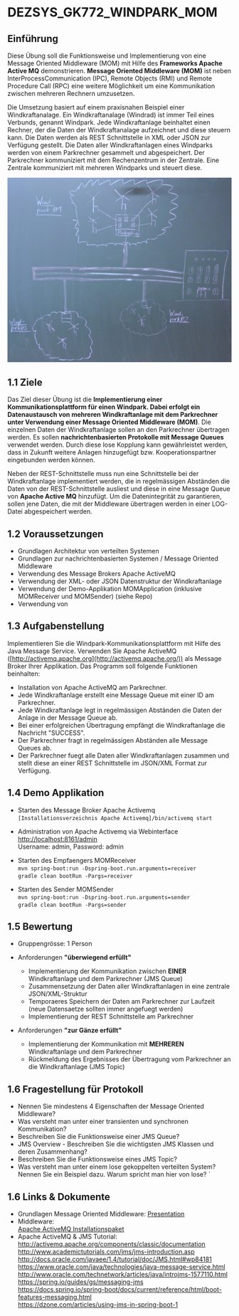 # DEZSYS_GK772_WINDPARK_MOM

## Einführung

Diese Übung soll die Funktionsweise und Implementierung von eine Message Oriented Middleware (MOM) mit Hilfe des **Frameworks Apache Active MQ** demonstrieren. **Message Oriented Middleware (MOM)** ist neben InterProcessCommunication (IPC), Remote Objects (RMI) und Remote Procedure Call (RPC) eine weitere Möglichkeit um eine Kommunikation zwischen mehreren Rechnern umzusetzen.

Die Umsetzung basiert auf einem praxisnahen Beispiel einer Windkraftanalage. Ein Windkraftanalage (Windrad) ist immer Teil eines Verbunds, genannt Windpark. Jede Windkraftanlage beinhaltet einen Rechner, der die Daten der Windkraftanalage aufzeichnet und diese steuern kann. Die Daten werden als REST Schnittstelle in XML oder JSON zur Verfügung gestellt. Die Daten aller Windkraftanlagen eines Windparks werden von einem Parkrechner gesammelt und abgespeichert. Der Parkrechner kommuniziert mit dem Rechenzentrum in der Zentrale. Eine Zentrale kommuniziert mit mehreren Windparks und steuert diese.

![Architektur Windpark](dezsys_windpark.png)

## 1.1 Ziele  

Das Ziel dieser Übung ist die **Implementierung einer Kommunikationsplattform für einen Windpark. Dabei erfolgt ein Datenaustausch von mehreren Windkraftanlage mit dem Parkrechner unter Verwendung einer Message Oriented Middleware (MOM)**. Die einzelnen Daten der Windkraftanlage sollen an den Parkrechner ü<span>bertragen werden</span>. Es sollen **nachrichtenbasierten Protokolle mit Message Queues** verwendet werden. Durch diese lose Kopplung kann gewährleistet werden, dass in Zukunft weitere Anlagen hinzugefügt bzw. Kooperationspartner eingebunden werden können.

Neben der REST-Schnittstelle muss nun eine Schnittstelle bei der Windkraftanlage implementiert werden, die in regelmässigen Abständen die Daten von der REST-Schnittstelle ausliest und diese in eine Message Queue von **Apache Active MQ** hinzufügt. Um die Datenintegrität zu garantieren, sollen jene Daten, die mit der Middleware übertragen werden in einer LOG-Datei abgespeichert werden.  

## 1.2 Voraussetzungen

*   Grundlagen Architektur von verteilten Systemen
*   Grundlagen zur nachrichtenbasierten Systemen / Message Oriented Middleware  
*   Verwendung des Message Brokers Apache ActiveMQ
*   Verwendung der XML- oder JSON Datenstruktur der Windkraftanlage
*   Verwendung der Demo-Applikation MOMApplication (inklusive MOMReceiver und MOMSender) (siehe Repo)
*   Verwendung von

## 1.3 Aufgabenstellung

Implementieren Sie die Windpark-Kommunikationsplattform mit Hilfe des Java Message Service. Verwenden Sie Apache ActiveMQ ([http://activemq.apache.org](http://activemq.apache.org/)) als Message Broker Ihrer Applikation. Das Programm soll folgende Funktionen beinhalten:

 *   Installation von Apache ActiveMQ am Parkrechner.
 *   Jede Windkraftanlage erstellt eine Message Queue mit einer ID am Parkrechner.
 *   Jede Windkraftanlage legt in regelmässigen Abständen die Daten der Anlage in der Message Queue ab.
 *   Bei einer erfolgreichen Übertragung empfängt die Windkraftanlage die Nachricht "SUCCESS".
 *   Der Parkrechner fragt in regelmässigen Abständen alle Message Queues ab.
 *   Der Parkrechner fuegt alle Daten aller Windkraftanlagen zusammen und stellt diese an einer REST Schnittstelle im JSON/XML Format zur Verfügung.

## 1.4 Demo Applikation

 *   Starten des Message Broker Apache Activemq  
     `[Installationsverzeichnis Apache Activemq]/bin/activemq start`

 *   Administration von Apache Activemq via Webinterface  
     [http://localhost:8161/admin](http://localhost:8161/admin)  
		 Username: admin, Password: admin

 *   Starten des Empfaengers MOMReceiver  
     `mvn spring-boot:run -Dspring-boot.run.arguments=receiver`  
     `gradle clean bootRun -Pargs=receiver`

 *   Starten des Sender MOMSender  
     `mvn spring-boot:run -Dspring-boot.run.arguments=sender`  
     `gradle clean bootRun -Pargs=sender`

## 1.5 Bewertung  

 *   Gruppengrösse: 1 Person  
 *   Anforderungen **"überwiegend erfüllt"**
	 *   Implementierung der Kommunikation zwischen **EINER** Windkraftanlage und dem Parkrechner (JMS Queue)  
	 *   Zusammensetzung der Daten aller Windkraftanlagen in eine zentrale JSON/XML-Struktur
	 *   Temporaeres Speichern der Daten am Parkrechner zur Laufzeit (neue Datensaetze sollten immer angefuegt werden)
	 *   Implementierung der REST Schnittstelle am Parkrechner

 *   Anforderungen **"zur Gänze erfüllt"**
	 *   Implementierung der Kommunikation mit **MEHREREN** Windkraftanlage und dem Parkrechner  
	 *   Rückmeldung des Ergebnisses der Übertragung vom Parkrechner an die Windkraftanlage (JMS Topic)  

## 1.6 Fragestellung für Protokoll

 *   Nennen Sie mindestens 4 Eigenschaften der Message Oriented Middleware?  
 *   Was versteht man unter einer transienten und synchronen Kommunikation?
 *   Beschreiben Sie die Funktionsweise einer JMS Queue?
 *   JMS Overview - Beschreiben Sie die wichtigsten JMS Klassen und deren Zusammenhang?
 *   Beschreiben Sie die Funktionsweise eines JMS Topic?
 *   Was versteht man unter einem lose gekoppelten verteilten System? Nennen Sie ein Beispiel dazu. Warum spricht man hier von lose?
`
## 1.6 Links & Dokumente

 *   Grundlagen Message Oriented Middleware: [Presentation](dezsys_mom_einfuehrung.pdf)
*   Middleware:  
  [Apache ActiveMQ Installationspaket](http://activemq.apache.org/components/classic/download/)  
*   Apache ActiveMQ & JMS Tutorial:   
  http://activemq.apache.org/components/classic/documentation  
  http://www.academictutorials.com/jms/jms-introduction.asp   
  http://docs.oracle.com/javaee/1.4/tutorial/doc/JMS.html#wp84181    
  https://www.oracle.com/java/technologies/java-message-service.html   
  http://www.oracle.com/technetwork/articles/java/introjms-1577110.html  
  https://spring.io/guides/gs/messaging-jms  
  https://docs.spring.io/spring-boot/docs/current/reference/html/boot-features-messaging.html  
  https://dzone.com/articles/using-jms-in-spring-boot-1  
